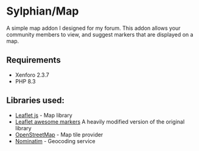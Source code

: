 # Sylphian/Map
A simple map addon I designed for my forum. This addon allows your community members to view, and suggest markers that are displayed on a map.


## Requirements
- Xenforo 2.3.7
- PHP 8.3

## Libraries used:
- [Leaflet js](https://leafletjs.com/) - Map library
- [Leaflet awesome markers](https://github.com/lennardv2/Leaflet.awesome-markers) A heavily modified version of the original library
- [OpenStreetMap](https://www.openstreetmap.org) - Map tile provider
- [Nominatim](https://nominatim.org/) - Geocoding service
